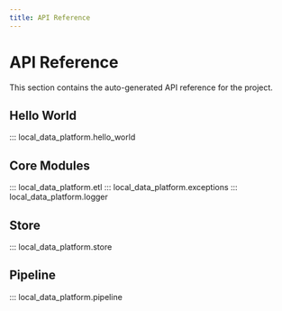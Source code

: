 ```yaml
---
title: API Reference
---
```

# API Reference

This section contains the auto-generated API reference for the project.

## Hello World

::: local_data_platform.hello_world

## Core Modules

::: local_data_platform.etl
::: local_data_platform.exceptions
::: local_data_platform.logger

## Store
::: local_data_platform.store

## Pipeline
::: local_data_platform.pipeline